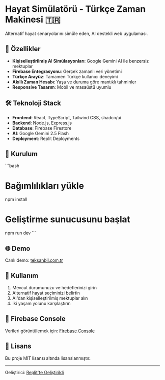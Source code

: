 # Hayat Simülatörü - Türkçe Zaman Makinesi 🇹🇷

Alternatif hayat senaryolarını simüle eden, AI destekli web uygulaması.

## 🚀 Özellikler

- **Kişiselleştirilmiş AI Simülasyonları**: Google Gemini AI ile benzersiz mektuplar
- **Firebase Entegrasyonu**: Gerçek zamanlı veri yönetimi
- **Türkçe Arayüz**: Tamamen Türkçe kullanıcı deneyimi
- **Akıllı Zaman Hesabı**: Yaşa ve duruma göre mantıklı tahminler
- **Responsive Tasarım**: Mobil ve masaüstü uyumlu

## 🛠️ Teknoloji Stack

- **Frontend**: React, TypeScript, Tailwind CSS, shadcn/ui
- **Backend**: Node.js, Express.js
- **Database**: Firebase Firestore
- **AI**: Google Gemini 2.5 Flash
- **Deployment**: Replit Deployments

## 🔧 Kurulum

\`\`\`bash
# Bağımlılıkları yükle
npm install

# Geliştirme sunucusunu başlat
npm run dev
\`\`\`

## 🌐 Demo

Canlı demo: [teksanbil.com.tr](https://teksanbil.com.tr)

## 🎯 Kullanım

1. Mevcut durumunuzu ve hedeflerinizi girin
2. Alternatif hayat seçiminizi belirtin
3. AI'dan kişiselleştirilmiş mektuplar alın
4. İki yaşam yolunu karşılaştırın

## 📱 Firebase Console

Verileri görüntülemek için: [Firebase Console](https://console.firebase.google.com)

## 📄 Lisans

Bu proje MIT lisansı altında lisanslanmıştır.

---
Geliştirici: [Replit'te Geliştirildi](https://replit.com)